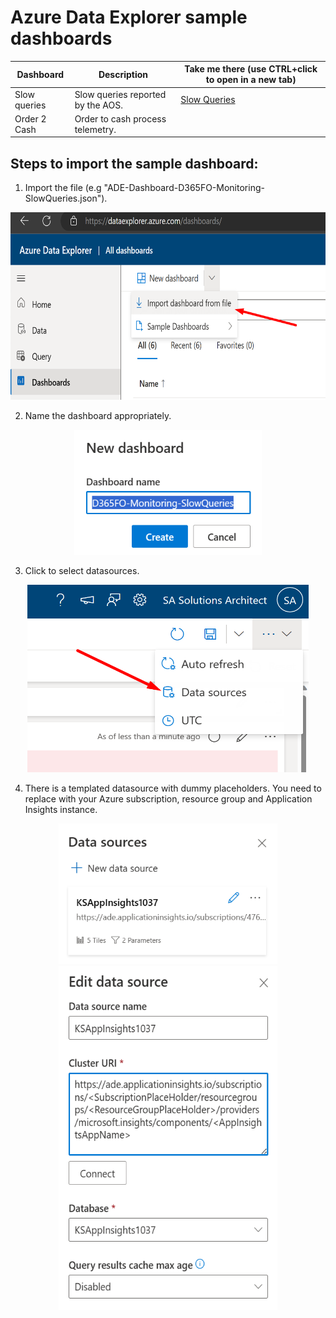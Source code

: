 # Azure Data Explorer sample dashboards


| Dashboard  | Description  | Take me there (use CTRL+click to open in a new tab) |
| ------ | ------ | ------ |
| Slow queries | Slow queries reported by the AOS. | [Slow Queries](SlowQueries) |
| Order 2 Cash | Order to cash process telemetry. | |

## Steps to import the sample dashboard:
  1. Import the file (e.g "ADE-Dashboard-D365FO-Monitoring-SlowQueries.json").
  
  <div align=center><img src="./img/1ImportSample.png" width="600" height="300"></div>

  2. Name the dashboard appropriately.
  
   <div align=center><img src="./img/2EditName.png" width="300" height="200"></div>
  
  3. Click to select datasources. 
  
  <div align=center><img src="./img/3Datasource.png" width="450" height="300"></div>
  
  4. There is a templated datasource with dummy placeholders. You need to replace with your Azure subscription, resource group and Application Insights instance.
  
  <div align=center><img src="./img/4DatasourceEdit.png" width="350" height="225"></div>
  <div align=center><img src="./img/5DatasourceSet.png" width="350" height="550"></div>
